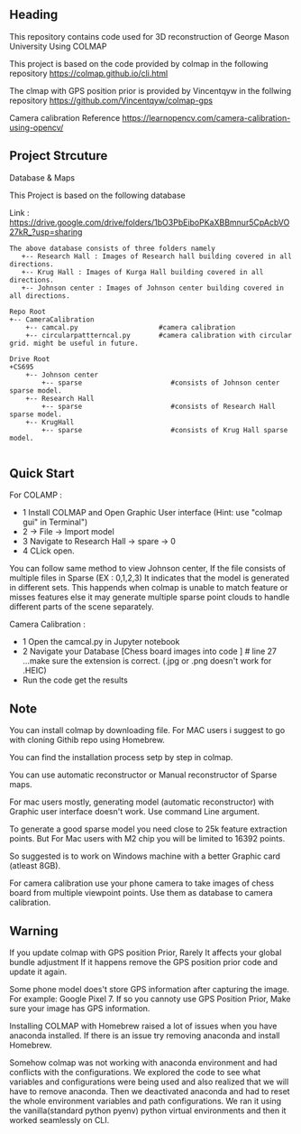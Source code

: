 ## Heading
This repository contains code used for 3D reconstruction of George Mason University Using COLMAP

This project is based on the code provided by colmap in the following repository
https://colmap.github.io/cli.html

The clmap with GPS position prior is provided by Vincentqyw in the follwing repository
https://github.com/Vincentqyw/colmap-gps

Camera calibration Reference 
https://learnopencv.com/camera-calibration-using-opencv/

## Project Strcuture
Database & Maps

This Project is based on the following database

Link : https://drive.google.com/drive/folders/1bO3PbEiboPKaXBBmnur5CpAcbVO27kR_?usp=sharing

```
The above database consists of three folders namely 
   +-- Research Hall : Images of Research hall building covered in all directions.
   +-- Krug Hall : Images of Kurga Hall building covered in all directions.
   +-- Johnson center : Images of Johnson center building covered in all directions.

```
```
Repo Root
+-- CameraCalibration
    +-- camcal.py                    #camera calibration
    +-- circularpattterncal.py       #camera calibration with circular grid. might be useful in future.

Drive Root
+CS695 
    +-- Johnson center
        +-- sparse                      #consists of Johnson center sparse model.
    +-- Research Hall
        +-- sparse                      #consists of Research Hall sparse model.
    +-- KrugHall
        +-- sparse                      #consists of Krug Hall sparse model.
        

```

## Quick Start
For COLAMP : 

* 1 Install COLMAP and Open Graphic User interface (Hint: use "colmap gui" in Terminal")
* 2 -> File -> Import model
* 3 Navigate to Research Hall -> spare -> 0
* 4 CLick open.


You can follow same method to view Johnson center, If the file consists of multiple files in Sparse (EX : 0,1,2,3)
It indicates that the model is generated in different sets. This happends when colmap is unable to match feature or misses features else it may generate multiple sparse point clouds to handle different parts of the scene separately.

Camera Calibration : 
* 1 Open the camcal.py in Jupyter notebook
* 2 Navigate your Database [Chess board images into code ]  # line 27  ...make sure the extension is correct. (.jpg or .png  doesn't work for .HEIC)
* Run the code get the results

## Note
You can install colmap by downloading file. For MAC users i suggest to go with cloning Githib repo using Homebrew.

You can find the installation process setp by step in colmap.

You can use automatic reconstructor or Manual reconstructor of Sparse maps.

For mac users mostly, generating model (automatic reconstructor)  with Graphic user interface doesn't work. Use command Line argument.

To generate a good sparse model you need close to 25k feature extraction points. But For Mac users with M2 chip you will be limited to 16392 points.

So suggested is to work on Windows machine with a better Graphic card (atleast 8GB).

For camera calibration use your phone camera to take images of chess board from multiple viewpoint points. 
Use them as database to camera calibration.


## Warning
If you update colmap with GPS position Prior, Rarely It affects your global bundle adjustment If it happens remove the GPS position prior code and update it again.

Some phone model does't store GPS information after capturing the image. For example: Google Pixel 7. If so you cannoty use GPS Position Prior, Make sure your image has GPS information.

Installing COLMAP with Homebrew raised a lot of  issues when you have anaconda installed. If there is an issue try removing anaconda and install Homebrew. 

Somehow colmap was not working with anaconda environment and had conflicts with the configurations. 
We explored the code to see what variables and configurations were being used and also realized that we will have to remove anaconda. 
Then we deactivated anaconda and had to reset the whole environment variables and path configurations.
We ran it using the vanilla(standard python pyenv) python virtual environments and then it worked seamlessly on CLI.
